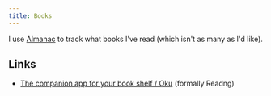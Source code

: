 ```yaml
---
title: Books
---
```


I use [Almanac](https://almanac.rknight.me/?category=book) to track what books I've read (which isn't as many as I'd like).

## Links

- [The companion app for your book shelf / Oku](https://oku.club/?notice=oku) (formally Readng)